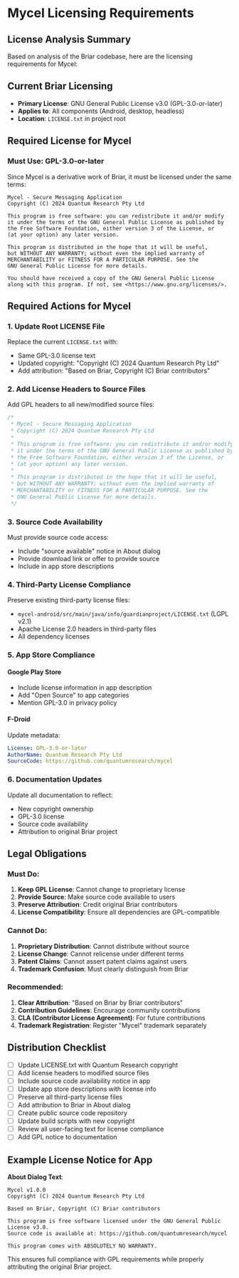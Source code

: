# Mycel Licensing Requirements

## License Analysis Summary

Based on analysis of the Briar codebase, here are the licensing requirements for Mycel:

## Current Briar Licensing
- **Primary License**: GNU General Public License v3.0 (GPL-3.0-or-later)
- **Applies to**: All components (Android, desktop, headless)
- **Location**: `LICENSE.txt` in project root

## Required License for Mycel

### Must Use: GPL-3.0-or-later
Since Mycel is a derivative work of Briar, it must be licensed under the same terms:

```
Mycel - Secure Messaging Application
Copyright (C) 2024 Quantum Research Pty Ltd

This program is free software: you can redistribute it and/or modify
it under the terms of the GNU General Public License as published by
the Free Software Foundation, either version 3 of the License, or
(at your option) any later version.

This program is distributed in the hope that it will be useful,
but WITHOUT ANY WARRANTY; without even the implied warranty of
MERCHANTABILITY or FITNESS FOR A PARTICULAR PURPOSE. See the
GNU General Public License for more details.

You should have received a copy of the GNU General Public License
along with this program. If not, see <https://www.gnu.org/licenses/>.
```

## Required Actions for Mycel

### 1. Update Root LICENSE File
Replace the current `LICENSE.txt` with:
- Same GPL-3.0 license text
- Updated copyright: "Copyright (C) 2024 Quantum Research Pty Ltd"
- Add attribution: "Based on Briar, Copyright (C) Briar contributors"

### 2. Add License Headers to Source Files
Add GPL headers to all new/modified source files:

```java
/*
 * Mycel - Secure Messaging Application
 * Copyright (C) 2024 Quantum Research Pty Ltd
 * 
 * This program is free software: you can redistribute it and/or modify
 * it under the terms of the GNU General Public License as published by
 * the Free Software Foundation, either version 3 of the License, or
 * (at your option) any later version.
 * 
 * This program is distributed in the hope that it will be useful,
 * but WITHOUT ANY WARRANTY; without even the implied warranty of
 * MERCHANTABILITY or FITNESS FOR A PARTICULAR PURPOSE. See the
 * GNU General Public License for more details.
 */
```

### 3. Source Code Availability
Must provide source code access:
- Include "source available" notice in About dialog
- Provide download link or offer to provide source
- Include in app store descriptions

### 4. Third-Party License Compliance
Preserve existing third-party license files:
- `mycel-android/src/main/java/info/guardianproject/LICENSE.txt` (LGPL v2.1)
- Apache License 2.0 headers in third-party files
- All dependency licenses

### 5. App Store Compliance

#### Google Play Store
- Include license information in app description
- Add "Open Source" to app categories
- Mention GPL-3.0 in privacy policy

#### F-Droid
Update metadata:
```yaml
License: GPL-3.0-or-later
AuthorName: Quantum Research Pty Ltd
SourceCode: https://github.com/quantumresearch/mycel
```

### 6. Documentation Updates
Update all documentation to reflect:
- New copyright ownership
- GPL-3.0 license
- Source code availability
- Attribution to original Briar project

## Legal Obligations

### Must Do:
1. **Keep GPL License**: Cannot change to proprietary license
2. **Provide Source**: Make source code available to users
3. **Preserve Attribution**: Credit original Briar contributors
4. **License Compatibility**: Ensure all dependencies are GPL-compatible

### Cannot Do:
1. **Proprietary Distribution**: Cannot distribute without source
2. **License Change**: Cannot relicense under different terms
3. **Patent Claims**: Cannot assert patent claims against users
4. **Trademark Confusion**: Must clearly distinguish from Briar

### Recommended:
1. **Clear Attribution**: "Based on Briar by Briar contributors"
2. **Contribution Guidelines**: Encourage community contributions
3. **CLA (Contributor License Agreement)**: For future contributions
4. **Trademark Registration**: Register "Mycel" trademark separately

## Distribution Checklist

- [ ] Update LICENSE.txt with Quantum Research copyright
- [ ] Add license headers to modified source files
- [ ] Include source code availability notice in app
- [ ] Update app store descriptions with license info
- [ ] Preserve all third-party license files
- [ ] Add attribution to Briar in About dialog
- [ ] Create public source code repository
- [ ] Update build scripts with new copyright
- [ ] Review all user-facing text for license compliance
- [ ] Add GPL notice to documentation

## Example License Notice for App

**About Dialog Text**:
```
Mycel v1.0.0
Copyright (C) 2024 Quantum Research Pty Ltd

Based on Briar, Copyright (C) Briar contributors

This program is free software licensed under the GNU General Public License v3.0.
Source code is available at: https://github.com/quantumresearch/mycel

This program comes with ABSOLUTELY NO WARRANTY.
```

This ensures full compliance with GPL requirements while properly attributing the original Briar project.